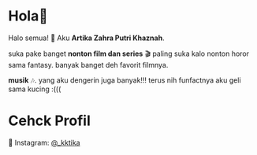 # Hola👋
Halo semua! 👋 Aku **Artika Zahra Putri Khaznah**.  

suka pake banget **nonton film dan series** 🎬 
paling suka kalo nonton horor sama fantasy. banyak banget deh favorit filmnya.

**musik** 🎶. yang aku dengerin juga banyak!!!
terus nih funfactnya aku geli sama kucing :((( 

# Cehck Profil
📸 Instagram: [@_kktika](https://instagram.com/_kktika)
